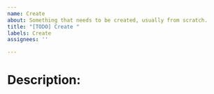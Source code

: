 ```yaml
---
name: Create
about: Something that needs to be created, usually from scratch.
title: "[TODO] Create "
labels: Create
assignees: ''

---
```


# Description:
